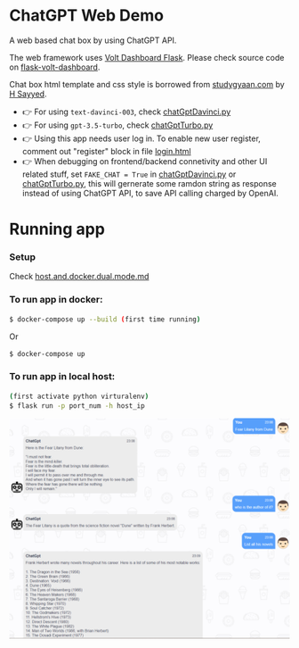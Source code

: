 # ChatGPT Web Demo

A web based chat box by using ChatGPT API.

The web framework uses [Volt Dashboard Flask](https://appseed.us/product/volt-dashboard/flask/). Please check source code on [flask-volt-dashboard](https://github.com/app-generator/flask-volt-dashboard).

Chat box html template and css style is borrowed from [studygyaan.com](https://studygyaan.com/python/create-web-based-chatbot-in-python-django-flask) by [H Sayyed](https://studygyaan.com/author/huzaif-sayedgmail-com).

- 👉 For using `text-davinci-003`, check [chatGptDavinci.py](apps/chat/chatGptDavinci.py)
- 👉 For using `gpt-3.5-turbo`, check [chatGptTurbo.py](apps/chat/chatGptTurbo.py)
- 👉 Using this app needs user log in. To enable new user register, comment out "register" block in file [login.html](apps/templates/accounts/login.html)
- 👉 When debugging on frontend/backend connetivity and other UI related stuff, set `FAKE_CHAT = True` in [chatGptDavinci.py](apps/chat/chatGptDavinci.py) or [chatGptTurbo.py](apps/chat/chatGptTurbo.py), this will gernerate some ramdon string as response instead of using ChatGPT API, to save API calling charged by OpenAI.

# Running app

### Setup

Check [host.and.docker.dual.mode.md](host.and.docker.dual.mode.md)

### To run app in docker:

```bash
$ docker-compose up --build (first time running)
```

Or

```bash
$ docker-compose up
```

### To run app in local host:

```bash
(first activate python virturalenv)
$ flask run -p port_num -h host_ip
```



![screenshot](apps/static/assets/img/screenshot.png)
